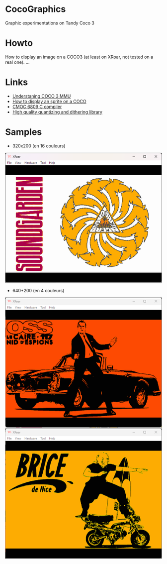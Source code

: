 # CocoGraphics
Graphic experimentations on Tandy Coco 3

# Howto
How to display an image on a COCO3 (at least on XRoar, not tested on a real one).
...

# Links
- [Understaning COCO 3 MMU](https://subethasoftware.com/2020/04/19/understanding-and-using-the-coco-3-mmu/)
- [How to display an sprite on a COCO](https://www.chibiakumas.com/6809/platform.php#LessonP9)
- [CMOC 6809 C compiler](http://perso.b2b2c.ca/~sarrazip/dev/cmoc.html)
- [High quality quantizing and dithering library](https://github.com/exoticorn/exoquant)

# Samples
- 320x200 (en 16 couleurs)
<img src="samples/xrbadm.png">

- 640*200 (en 4 couleurs)
<img src="samples/xross.png">
<img src="samples/xrbn.png">
